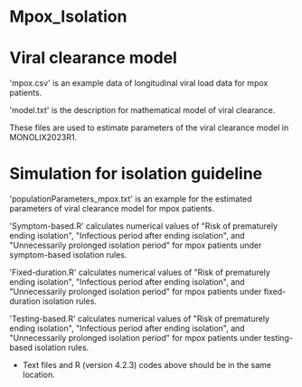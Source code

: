 # Mpox_Isolation

# Viral clearance model

'mpox.csv' is an example data of longitudinal viral load data for mpox patients.

'model.txt' is the description for mathematical model of viral clearance.

These files are used to estimate parameters of the viral clearance model in MONOLIX2023R1.


# Simulation for isolation guideline

'populationParameters_mpox.txt' is an example for the estimated parameters of viral clearance model for mpox patients.

'Symptom-based.R' calculates numerical values of "Risk of prematurely ending isolation", "Infectious period after ending isolation", and "Unnecessarily prolonged isolation period" for mpox patients under symptom-based isolation rules.

'Fixed-duration.R' calculates numerical values of "Risk of prematurely ending isolation", "Infectious period after ending isolation", and "Unnecessarily prolonged isolation period" for mpox patients under fixed-duration isolation rules.

'Testing-based.R' calculates numerical values of "Risk of prematurely ending isolation", "Infectious period after ending isolation", and "Unnecessarily prolonged isolation period" for mpox patients under testing-based isolation rules.

* Text files and R (version 4.2.3) codes above should be in the same location.
